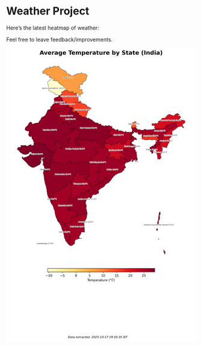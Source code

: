 # Weather Project

Here’s the latest heatmap of weather:

Feel free to leave feedback/improvements.

![India Heatmap](docs/assets/india_heatmap.png?v=F24756)
